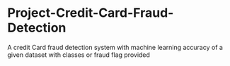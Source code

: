 # Project-Credit-Card-Fraud-Detection
A credit Card fraud detection system with machine learning accuracy of a given dataset with classes or fraud flag provided
